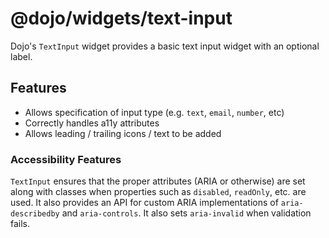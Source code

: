 # @dojo/widgets/text-input

Dojo's `TextInput` widget provides a basic text input widget with an optional label.

## Features

- Allows specification of input type (e.g. `text`, `email`, `number`, etc)
- Correctly handles a11y attributes
- Allows leading / trailing icons / text to be added

### Accessibility Features

`TextInput` ensures that the proper attributes (ARIA or otherwise) are set along with classes when properties such as `disabled`, `readOnly`, etc. are used. It also provides an API for custom ARIA implementations of `aria-describedby` and `aria-controls`. It also sets `aria-invalid` when validation fails.
